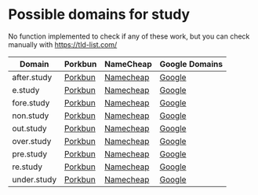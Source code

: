 # Possible domains for study

No function implemented to check if any of these work, but you can check manually with https://tld-list.com/

| Domain | Porkbun | NameCheap | Google Domains |
|---|---|---|---|
| after.study | [Porkbun](https://porkbun.com/checkout/search?prb=e814663da1&tlds=&idnLanguage=&search=search&q=after.study) | [Namecheap](https://www.namecheap.com/domains/registration/results/?domain=after.study) | [Google](https://domains.google.com/registrar/search?searchTerm=after.study) |
| e.study | [Porkbun](https://porkbun.com/checkout/search?prb=e814663da1&tlds=&idnLanguage=&search=search&q=e.study) | [Namecheap](https://www.namecheap.com/domains/registration/results/?domain=e.study) | [Google](https://domains.google.com/registrar/search?searchTerm=e.study) |
| fore.study | [Porkbun](https://porkbun.com/checkout/search?prb=e814663da1&tlds=&idnLanguage=&search=search&q=fore.study) | [Namecheap](https://www.namecheap.com/domains/registration/results/?domain=fore.study) | [Google](https://domains.google.com/registrar/search?searchTerm=fore.study) |
| non.study | [Porkbun](https://porkbun.com/checkout/search?prb=e814663da1&tlds=&idnLanguage=&search=search&q=non.study) | [Namecheap](https://www.namecheap.com/domains/registration/results/?domain=non.study) | [Google](https://domains.google.com/registrar/search?searchTerm=non.study) |
| out.study | [Porkbun](https://porkbun.com/checkout/search?prb=e814663da1&tlds=&idnLanguage=&search=search&q=out.study) | [Namecheap](https://www.namecheap.com/domains/registration/results/?domain=out.study) | [Google](https://domains.google.com/registrar/search?searchTerm=out.study) |
| over.study | [Porkbun](https://porkbun.com/checkout/search?prb=e814663da1&tlds=&idnLanguage=&search=search&q=over.study) | [Namecheap](https://www.namecheap.com/domains/registration/results/?domain=over.study) | [Google](https://domains.google.com/registrar/search?searchTerm=over.study) |
| pre.study | [Porkbun](https://porkbun.com/checkout/search?prb=e814663da1&tlds=&idnLanguage=&search=search&q=pre.study) | [Namecheap](https://www.namecheap.com/domains/registration/results/?domain=pre.study) | [Google](https://domains.google.com/registrar/search?searchTerm=pre.study) |
| re.study | [Porkbun](https://porkbun.com/checkout/search?prb=e814663da1&tlds=&idnLanguage=&search=search&q=re.study) | [Namecheap](https://www.namecheap.com/domains/registration/results/?domain=re.study) | [Google](https://domains.google.com/registrar/search?searchTerm=re.study) |
| under.study | [Porkbun](https://porkbun.com/checkout/search?prb=e814663da1&tlds=&idnLanguage=&search=search&q=under.study) | [Namecheap](https://www.namecheap.com/domains/registration/results/?domain=under.study) | [Google](https://domains.google.com/registrar/search?searchTerm=under.study) |
